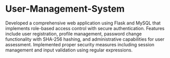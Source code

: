 # User-Management-System
 Developed a comprehensive web application using Flask and MySQL that implements role-based access control with secure authentication. Features include user registration, profile management, password change functionality with SHA-256 hashing, and administrative capabilities for user assessment. Implemented proper security measures including session management and input validation using regular expressions.
